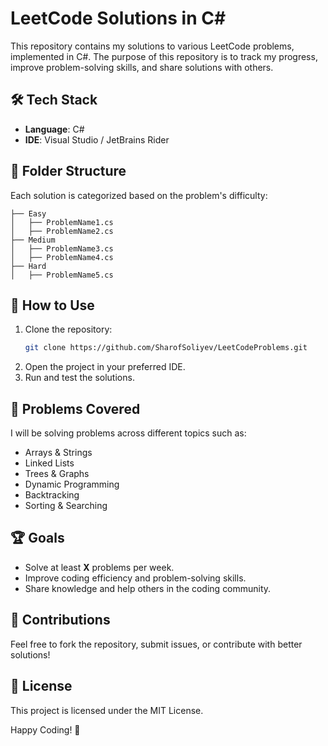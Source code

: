# LeetCode Solutions in C#

This repository contains my solutions to various LeetCode problems, implemented in C#. The purpose of this repository is to track my progress, improve problem-solving skills, and share solutions with others.

## 🛠 Tech Stack
- **Language**: C#
- **IDE**: Visual Studio / JetBrains Rider

## 📂 Folder Structure
Each solution is categorized based on the problem's difficulty:
```
├── Easy
│   ├── ProblemName1.cs
│   ├── ProblemName2.cs
├── Medium
│   ├── ProblemName3.cs
│   ├── ProblemName4.cs
├── Hard
│   ├── ProblemName5.cs
```

## 🚀 How to Use
1. Clone the repository:
   ```sh
   git clone https://github.com/SharofSoliyev/LeetCodeProblems.git
   ```
2. Open the project in your preferred IDE.
3. Run and test the solutions.

## 📌 Problems Covered
I will be solving problems across different topics such as:
- Arrays & Strings
- Linked Lists
- Trees & Graphs
- Dynamic Programming
- Backtracking
- Sorting & Searching

## 🏆 Goals
- Solve at least **X** problems per week.
- Improve coding efficiency and problem-solving skills.
- Share knowledge and help others in the coding community.

## 🤝 Contributions
Feel free to fork the repository, submit issues, or contribute with better solutions!

## 📜 License
This project is licensed under the MIT License.

Happy Coding! 🚀

